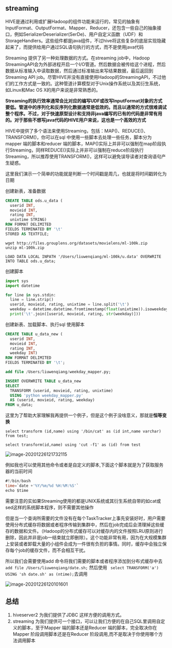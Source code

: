 

## streaming

HIVE是通过利用或扩展Hadoop的组件功能来运行的，常见的抽象有InputFormat、OutputFormat、Mapper、Reducer，还包含一些自己的抽象接口，例如SerializerDeserializer(SerDe)、用户自定义函数（UDF）和StorageHandlers。这些组件都是java组件，不过hive将这些复杂的底层实现隐藏起来了，而提供给用户通过SQL语句执行的方式，而不是使用java代码

Streaming 提供了另一种处理数据的方式。在streaming job中，Hadoop StreamingAPI会为外部进程开启一个I/O管道。然后数据会被传给这个进程，然后数据从标准输入中读取数据，然后通过标准输出来写结果数据，最后返回到Streaming API job。尽管HIVE并没有直接使用Hadoop的StreamingAPI，不过他们的工作方式是一致的。这种管道计算模型对于Unix操作系统以及其衍生系统，如Linux和Mac OS  X的用户来说是非常熟悉的。

**Streaming的执行效率通常会比对应的编写UDF或改写InputFormat对象的方式要低。管道中的序列化和反序列化数据通常是低效的。而且以通常的方式很难调试整个程序。不过，对于快速原型设计和支持非java编写的已有的代码是非常有用的。对于那些不想写java代码的HIVE用户来说，这也是一个高效的方式**

HIVE中提供了多个语法来使用Streaming，包括：MAP()、REDUCE()、TRANSFORM()，你可以在sql 中使用一些脚本去处理一些任务，脚本分为mapper 端的脚本和reducer 端的脚本，MAP()实际上并非可以强制在map阶段执行Streaming，同样REDUCE()实际上并非可以强制在reduce阶段执行Streaming，所以推荐使用TRANSFORM()，这样可以避免误导读者对查询语句产生疑惑。



这里我们演示一个简单的功能就是判断一个时间戳是周几，也就是将时间戳转化为日期

创建新表，准备数据

```sql
CREATE TABLE ods.u_data (
  userid INT,
  movieid INT,
  rating INT,
  unixtime STRING)
ROW FORMAT DELIMITED
FIELDS TERMINATED BY '\t'
STORED AS TEXTFILE;
```

```shell
wget http://files.grouplens.org/datasets/movielens/ml-100k.zip
unzip ml-100k.zip
```

```
LOAD DATA LOCAL INPATH '/Users/liuwenqiang/ml-100k/u.data' OVERWRITE INTO TABLE ods.u_data;
```

创建脚本

```python
import sys
import datetime

for line in sys.stdin:
  line = line.strip()
  userid, movieid, rating, unixtime = line.split('\t')
  weekday = datetime.datetime.fromtimestamp(float(unixtime)).isoweekday()
  print('\t'.join([userid, movieid, rating, str(weekday)]))
```

创建新表、加载脚本、执行sql 使用脚本

```sql
CREATE TABLE u_data_new (
  userid INT,
  movieid INT,
  rating INT,
  weekday INT)
ROW FORMAT DELIMITED
FIELDS TERMINATED BY '\t';

add file /Users/liuwenqiang/weekday_mapper.py;

INSERT OVERWRITE TABLE u_data_new
SELECT
  TRANSFORM (userid, movieid, rating, unixtime)
  USING 'python weekday_mapper.py'
  AS (userid, movieid, rating, weekday)
FROM u_data;
```



这里为了帮助大家理解我再提供一个例子，但是这个例子没啥意义，那就是**恒等变换**

```
select transform (id,name) using '/bin/cat' as (id int,name varchar) from test;
```

```
select transform(id,name) using 'cut -f1' as (id) from test
```

![image-20201226121732115](https://kingcall.oss-cn-hangzhou.aliyuncs.com/blog/img/2020/12/26/12:17:32-image-20201226121732115.png)

例如我也可以使用其他命令或者是自定义的脚本,下面这个脚本就是为了获取服务器的当前时间

```sql
#!/bin/bash
time=`date +'%Y/%m/%d %H:%M:%S'`
echo $time
```

需要注意的实如果Streaming使用的都是UNIX系统或其衍生系统自带的如cat或sed这样的系统脚本程序，则不需要其他操作

但是当一个查询所需要的文件没有在每个TaskTracker上事先安装好时，用户需要使用分布式缓存将数据或者程序传输到集群中，然后在job完成后会清理掉这些缓存的数据和文件。（Hadoop的分布式缓存可以对缓存内的文件按照LRU原则进行删除，因此并非是job一结束就立即删除）。这个功能非常有用，因为在大规模集群上安装或者卸载大量的小组件会成为一件很有负担的事情。同时，缓存中会独立保存每个job的缓存文件，而不会相互干扰。

所以我们会需要使用add 命令将我们需要的脚本或者程序添加到分布式缓存中去` add file /Users/liuwenqiang/date.sh;` 然后使用 ` select TRANSFORM('a') USING 'sh date.sh' as (ntime);`去调用

![image-20201226120101601](https://kingcall.oss-cn-hangzhou.aliyuncs.com/blog/img/2020/12/26/12:09:18-12:01:02-image-20201226120101601.png)

## 总结

1. hiveserver2 为我们提供了JDBC 这样方便的调用方式。
2. streaming 为我们提供可一个接口，可以让我们方便的在自己SQL里调用自定义的脚本，至于Mapper 端的脚本还是Reducer 端的脚本，完全取决你在Mapper 阶段调用脚本还是在Reducer 阶段调用,而不是取决于你使用哪个方法调用脚本


